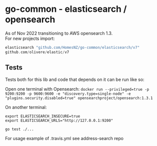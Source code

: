 # go-common - elasticsearch / opensearch

As of Nov 2022 transitioning to AWS opensearch 1.3.  
For new projects import:

```go
elasticsearch "github.com/HomesNZ/go-common/elasticsearch/v7"
github.com/olivere/elastic/v7
```

## Tests

Tests both for this lib and code that depends on it can be run like so:

Open one terminal with Opensearch: `docker run --privileged=true -p 9200:9200 -p 9600:9600 -e "discovery.type=single-node" -e "plugins.security.disabled=true" opensearchproject/opensearch:1.3.1`

On another terminal:

```
export ELASTICSEARCH_INSECURE=true
export ELASTICSEARCH_URLS="http://127.0.0.1:9200"

go test ./...
```

For usage example of .travis.yml see address-search repo
